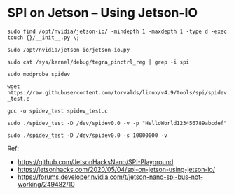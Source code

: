 # SPI on Jetson – Using Jetson-IO

`sudo find /opt/nvidia/jetson-io/ -mindepth 1 -maxdepth 1 -type d -exec touch {}/__init__.py \;`

`sudo /opt/nvidia/jetson-io/jetson-io.py`

`sudo cat /sys/kernel/debug/tegra_pinctrl_reg | grep -i spi`

`sudo modprobe spidev`

`wget https://raw.githubusercontent.com/torvalds/linux/v4.9/tools/spi/spidev_test.c`

`gcc -o spidev_test spidev_test.c`

`sudo ./spidev_test -D /dev/spidev0.0 -v -p "HelloWorld123456789abcdef"`

`sudo ./spidev_test -D /dev/spidev0.0 -s 10000000 -v`


Ref:
- https://github.com/JetsonHacksNano/SPI-Playground
- https://jetsonhacks.com/2020/05/04/spi-on-jetson-using-jetson-io/
- https://forums.developer.nvidia.com/t/jetson-nano-spi-bus-not-working/249482/10
